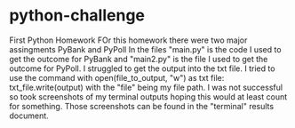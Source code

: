 # python-challenge
First Python Homework 
FOr this homework there were two major assingments PyBank and PyPoll
In the files "main.py" is the code I used to get the outcome for PyBank and "main2.py" is the file I used to get the outcome for PyPoll. 
I struggled to get the output into the txt file. I tried to use the command with open(file_to_output, "w") as txt file:
  txt_file.write(output) with the "file" being my file path. I was not successful so took screenshots of my terminal outputs hoping this would at least count for something. Those screenshots can be found in the "terminal" results document. 
